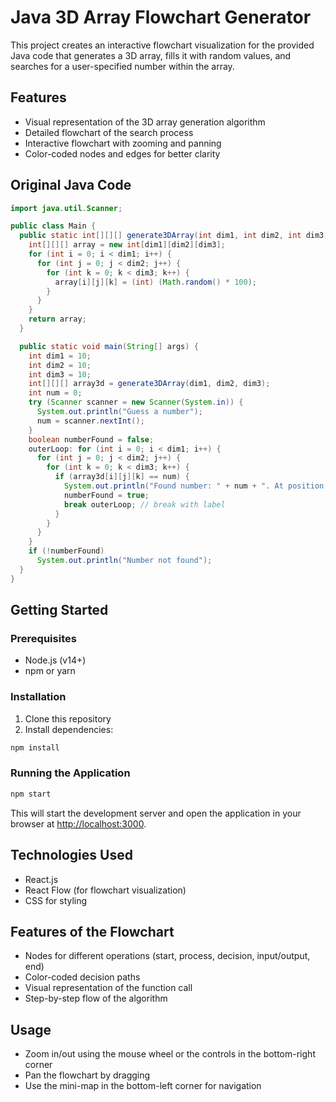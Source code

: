 # Java 3D Array Flowchart Generator

This project creates an interactive flowchart visualization for the provided Java code that generates a 3D array, fills it with random values, and searches for a user-specified number within the array.

## Features

- Visual representation of the 3D array generation algorithm
- Detailed flowchart of the search process
- Interactive flowchart with zooming and panning
- Color-coded nodes and edges for better clarity

## Original Java Code

```java
import java.util.Scanner;

public class Main {
  public static int[][][] generate3DArray(int dim1, int dim2, int dim3) {
    int[][][] array = new int[dim1][dim2][dim3];
    for (int i = 0; i < dim1; i++) {
      for (int j = 0; j < dim2; j++) {
        for (int k = 0; k < dim3; k++) {
          array[i][j][k] = (int) (Math.random() * 100);
        }
      }
    }
    return array;
  }

  public static void main(String[] args) {
    int dim1 = 10;
    int dim2 = 10;
    int dim3 = 10;
    int[][][] array3d = generate3DArray(dim1, dim2, dim3);
    int num = 0;
    try (Scanner scanner = new Scanner(System.in)) {
      System.out.println("Guess a number");
      num = scanner.nextInt();
    }
    boolean numberFound = false;
    outerLoop: for (int i = 0; i < dim1; i++) {
      for (int j = 0; j < dim2; j++) {
        for (int k = 0; k < dim3; k++) {
          if (array3d[i][j][k] == num) {
            System.out.println("Found number: " + num + ". At position: " + i + " " + j + " " + k);
            numberFound = true;
            break outerLoop; // break with label
          }
        }
      }
    }
    if (!numberFound)
      System.out.println("Number not found");
  }
}
```

## Getting Started

### Prerequisites

- Node.js (v14+)
- npm or yarn

### Installation

1. Clone this repository
2. Install dependencies:

```bash
npm install
```

### Running the Application

```bash
npm start
```

This will start the development server and open the application in your browser at [http://localhost:3000](http://localhost:3000).

## Technologies Used

- React.js
- React Flow (for flowchart visualization)
- CSS for styling

## Features of the Flowchart

- Nodes for different operations (start, process, decision, input/output, end)
- Color-coded decision paths
- Visual representation of the function call
- Step-by-step flow of the algorithm

## Usage

- Zoom in/out using the mouse wheel or the controls in the bottom-right corner
- Pan the flowchart by dragging
- Use the mini-map in the bottom-left corner for navigation